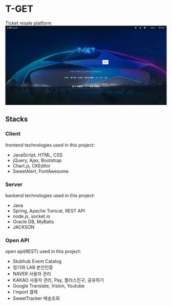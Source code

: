 # T-GET 
Ticket resale platform  
![Alt text](/tgetmain.gif "Optional title")
## Stacks
### Client 
frontend technologies used in this project:

* JavaScript, HTML, CSS
* jQuery, Ajax, Bootstrap
* Chart.js, CKEditor
* SweetAlert, FontAwesome

### Server 
backend technologies used in this project:

* Java
* Spring, Apache Tomcat, REST API
* node.js, socket.io
* Oracle DB, MyBatis
* JACKSON

### Open API 
open api(REST) used in this project:

* Stubhub Event Catalog
* 청기와 LAB 본인인증 
* NAVER 사용자 관리
* KAKAO 사용자 관리, Pay, 플러스친구, 공유하기
* Google Translate, Vision, Youtube
* I'mport 결제
* SweetTracker 배송조회 

